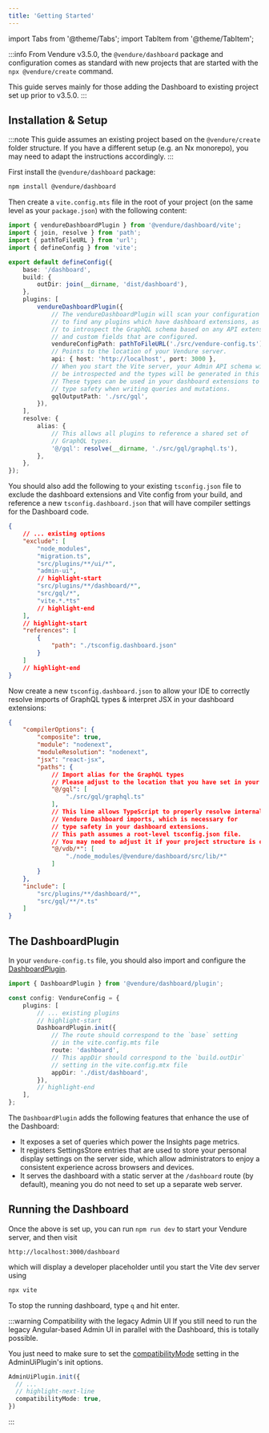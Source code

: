 ```yaml
---
title: 'Getting Started'
---
```


import Tabs from '@theme/Tabs';
import TabItem from '@theme/TabItem';

:::info
From Vendure v3.5.0, the `@vendure/dashboard` package and configuration comes as standard with new projects that are started with
the `npx @vendure/create` command.

This guide serves mainly for those adding the Dashboard to existing project set up prior to v3.5.0.
:::

## Installation & Setup

:::note
This guide assumes an existing project based on the `@vendure/create` folder structure.
If you have a different setup (e.g. an Nx monorepo), you may need to adapt the instructions accordingly.
:::

First install the `@vendure/dashboard` package:

```bash
npm install @vendure/dashboard
```

Then create a `vite.config.mts` file in the root of your project (on the same level as your `package.json`) with the following content:

```ts title="vite.config.mts"
import { vendureDashboardPlugin } from '@vendure/dashboard/vite';
import { join, resolve } from 'path';
import { pathToFileURL } from 'url';
import { defineConfig } from 'vite';

export default defineConfig({
    base: '/dashboard',
    build: {
        outDir: join(__dirname, 'dist/dashboard'),
    },
    plugins: [
        vendureDashboardPlugin({
            // The vendureDashboardPlugin will scan your configuration in order
            // to find any plugins which have dashboard extensions, as well as
            // to introspect the GraphQL schema based on any API extensions
            // and custom fields that are configured.
            vendureConfigPath: pathToFileURL('./src/vendure-config.ts'),
            // Points to the location of your Vendure server.
            api: { host: 'http://localhost', port: 3000 },
            // When you start the Vite server, your Admin API schema will
            // be introspected and the types will be generated in this location.
            // These types can be used in your dashboard extensions to provide
            // type safety when writing queries and mutations.
            gqlOutputPath: './src/gql',
        }),
    ],
    resolve: {
        alias: {
            // This allows all plugins to reference a shared set of
            // GraphQL types.
            '@/gql': resolve(__dirname, './src/gql/graphql.ts'),
        },
    },
});
```

You should also add the following to your existing `tsconfig.json` file to exclude the dashboard extensions and Vite config
from your build, and reference a new `tsconfig.dashboard.json` that will have compiler settings for the Dashboard code.

```json title="tsconfig.json"
{
    // ... existing options
    "exclude": [
        "node_modules",
        "migration.ts",
        "src/plugins/**/ui/*",
        "admin-ui",
        // highlight-start
        "src/plugins/**/dashboard/*",
        "src/gql/*",
        "vite.*.*ts"
        // highlight-end
    ],
    // highlight-start
    "references": [
        {
            "path": "./tsconfig.dashboard.json"
        }
    ]
    // highlight-end
}
```

Now create a new `tsconfig.dashboard.json` to allow your IDE
to correctly resolve imports of GraphQL types & interpret JSX in your dashboard extensions:

```json title="tsconfig.dashboard.json"
{
    "compilerOptions": {
        "composite": true,
        "module": "nodenext",
        "moduleResolution": "nodenext",
        "jsx": "react-jsx",
        "paths": {
            // Import alias for the GraphQL types
            // Please adjust to the location that you have set in your `vite.config.mts`
            "@/gql": [
                "./src/gql/graphql.ts"
            ],
            // This line allows TypeScript to properly resolve internal
            // Vendure Dashboard imports, which is necessary for
            // type safety in your dashboard extensions.
            // This path assumes a root-level tsconfig.json file.
            // You may need to adjust it if your project structure is different.
            "@/vdb/*": [
                "./node_modules/@vendure/dashboard/src/lib/*"
            ]
        }
    },
    "include": [
        "src/plugins/**/dashboard/*",
        "src/gql/**/*.ts"
    ]
}
```

## The DashboardPlugin

In your `vendure-config.ts` file, you should also import and configure the [DashboardPlugin](/reference/core-plugins/dashboard-plugin/).

```ts title="src/vendure-config.ts"
import { DashboardPlugin } from '@vendure/dashboard/plugin';

const config: VendureConfig = {
    plugins: [
        // ... existing plugins
        // highlight-start  
        DashboardPlugin.init({
            // The route should correspond to the `base` setting
            // in the vite.config.mts file
            route: 'dashboard',
            // This appDir should correspond to the `build.outDir`
            // setting in the vite.config.mtx file
            appDir: './dist/dashboard',
        }),
        // highlight-end  
    ],
};
```

The `DashboardPlugin` adds the following features that enhance the use of the Dashboard:

- It exposes a set of queries which power the Insights page metrics.
- It registers SettingsStore entries that are used to store your personal display settings on the server side, which
  allow administrators to enjoy a consistent experience across browsers and devices.
- It serves the dashboard with a static server at the `/dashboard` route (by default), meaning you do not
  need to set up a separate web server.

## Running the Dashboard

Once the above is set up, you can run `npm run dev` to start your Vendure server, and then visit

```
http://localhost:3000/dashboard
```

which will display a developer placeholder until you start the Vite dev server using

```bash
npx vite
```

To stop the running dashboard, type `q` and hit enter.

:::warning Compatibility with the legacy Admin UI
If you still need to run the legacy Angular-based Admin UI in parallel with the Dashboard,
this is totally possible.

You just need to make sure to set the [compatibilityMode](/reference/core-plugins/admin-ui-plugin/admin-ui-plugin-options#compatibilitymode) setting in the
AdminUiPlugin's init options.

```ts
AdminUiPlugin.init({
  // ...
  // highlight-next-line  
  compatibilityMode: true,  
})
```
:::

